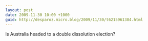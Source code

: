 ```yaml
---
layout: post
date: 2009-11-30 10:00 +1000
guid: http://desparoz.micro.blog/2009/11/30/t6215961384.html
---
```

Is Australia headed to a double dissolution election?
